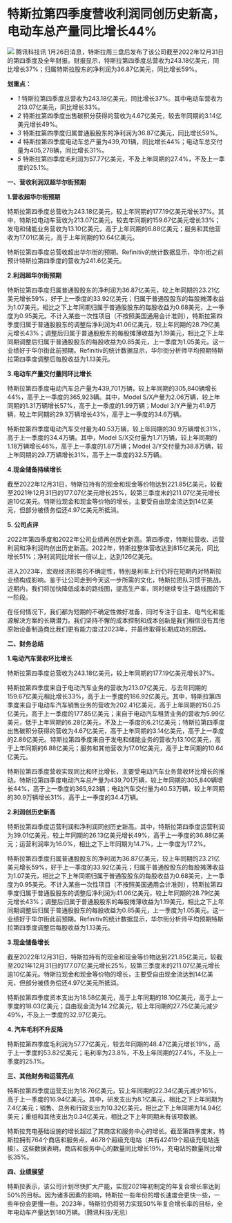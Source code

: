 # 特斯拉第四季度营收利润同创历史新高，电动车总产量同比增长44%

![](https://inews.gtimg.com/news_bt/OxShwzMeajvq-YHWmeLVJJBocOmo5OIQKKPN0BMTBoYR4AA/1000)
腾讯科技讯
1月26日消息，特斯拉周三盘后发布了该公司截至2022年12月31日的第四季度及全年财报。财报显示，特斯拉第四季度总营收为243.18亿美元，同比增长37%；归属特斯拉股东的净利润为36.87亿美元，同比增长59%。

**划重点：**

  * _1_ 特斯拉第四季度总营收为243.18亿美元，同比增长37%。其中电动车营收为213.07亿美元，同比增长33%。
  * _2_ 特斯拉第四季度出售碳积分获得的营收为4.67亿美元，较去年同期的3.14亿美元增长49%。
  * _3_ 特斯拉第四季度归属普通股股东的净利润为36.87亿美元，同比增长59%。
  * _4_ 特斯拉第四季度电动车总产量为439,701辆，同比增长44%；电动车总交付量为405,278辆，同比增长31%。
  * _5_ 特斯拉第四季度毛利润为57.77亿美元，不及上年同期的27.4%，不及上一季度的25.1%。

**一、营收利润双超华尔街预期**

**1.营收超华尔街预期**

特斯拉第四季度总营收为243.18亿美元，较上年同期的177.19亿美元增长37%。其中，特斯拉电动车营收为213.07亿美元，较去年同期的159.67亿美元增长33%；发电和储能业务营收为13.10亿美元，高于上年同期的6.88亿美元；服务和其他营收为17.01亿美元，高于上年同期的10.64亿美元。

特斯拉第四季度总营收超出华尔街的预期。Refinitiv的统计数据显示，华尔街之前预计特斯拉第四季度的营收为241.6亿美元。

**2.利润超华尔街预期**

特斯拉第四季度归属普通股股东的净利润为36.87亿美元，较上年同期的23.21亿美元增长59%，好于上一季度的33.92亿美元；归属于普通股股东的每股摊薄收益为1.07美元，相比之下上年同期归属于普通股股东的每股收益为0.68美元，上一季度为0.95美元。不计入某些一次性项目（不按照美国通用会计准则），特斯拉第四季度归属于普通股股东的调整后净利润为41.06亿美元，较上年同期的28.79亿美元增长43%；调整后归属于普通股股东的每股摊薄收益为1.19美元，相比之下上年同期调整后归属于普通股股东的每股收益为0.85美元，上一季度为1.05美元。这一业绩好于华尔街此前预期。Refinitiv的统计数据显示，华尔街分析师平均预期特斯拉第四季度调整后每股收益为1.13美元。

**3.电动车产量交付量同环比增长**

特斯拉第四季度电动汽车总产量为439,701万辆，较上年同期的305,840辆增长44%，高于上一季度的365,923辆。其中，Model
S/X产量为2.06万辆，较上年同期的1.31万辆增长57%，高于上一季度的1.99万辆；Model
3/Y产量为41.9万辆，较上年同期的29.3万辆增长43%，高于上一季度的34.6万辆。

特斯拉第四季度电动汽车交付量为40.53万辆，较上年同期的30.9万辆增长31%，高于上一季度的34.4万辆。其中，Model
S/X交付量为1.71万辆，较上年同期的1.18万辆增长46%，高于上一季度的1.87万辆；Model
3/Y交付量为38.8万辆，较上年同期的29.7万辆增长31%，高于上一季度的32.5万辆。

**4.现金储备持续增长**

截至2022年12月31日，特斯拉持有的现金和现金等价物达到221.85亿美元，较截至2021年12月31日的177.07亿美元增长25%，较第三季度末的211.07亿美元增长逾10亿美元。特斯拉现金和现金等价物的增长，主要受自由现金流达到14亿美元，但部分被债务偿还4.97亿美元所抵消。

**5\. 公司点评**

2022年第四季度和2022年公司业绩再创历史新高。第四季度，特斯拉营收、运营利润和净利润均创出历史新高。2022年，特斯拉整体营收达到815亿美元，同比增长51%；净利润同比增长一倍以上，达到126亿美元。

进入2023年，宏观经济形势的不确定性，特别是利率上行仍将在短期内对特斯拉业绩构成影响。鉴于让公司走到今天这一步所需的文化，特斯拉团队习惯于挑战。近期内，我们将加快降低成本的路线图，提高生产率，同时继续专注于路线图的下一阶段。

在任何情况下，我们都为短期的不确定性做好准备，同时专注于自主、电气化和能源解决方案的长期潜力。我们坚持不懈的成本控制和成本创新是我们相信没有其他原始设备制造商比我们更有能力度过2023年，并最终取得长期成功的原因。

**二、财务总结**

**1.电动汽车营收环比增长**

特斯拉第四季度总营收为243.18亿美元，较上年同期的177.19亿美元增长37%。

特斯拉第四季度来自于电动汽车业务的营收为213.07亿美元，与去年同期的159.67亿美元相比增长33%，高于上一季度的186.92亿美元。其中，特斯拉第四季度来自于电动车汽车销售业务的营收为202.41亿美元，高于上年同期的150.25亿美元，高于上一季度的177.85亿美元；来自于电动汽车租赁业务的营收为5.99亿美元，低于上年同期的6.28亿美元，不及上一季度的6.21亿美元；特斯拉第四季度出售碳积分获得的营收为4.67亿美元，高于上年同期的3.14亿美元，高于上一季度的2.86亿美元。特斯拉第四季度来自于发电和储能业务的营收为13.10亿美元，高于上年同期的6.88亿美元；服务和其他营收为17.01亿美元，高于上年同期的10.64亿美元。

特斯拉第四季度营收实现同比和环比增长，主要受电动汽车业务营收环比增长的推动。特斯拉第四季度电动汽车总产量为439,701万辆，较上年同期的305,840辆增长44%，高于上一季度的365,923辆；电动汽车交付量为40.53万辆，较上年同期的30.9万辆增长31%，高于上一季度的34.4万辆。

**2.利润创历史新高**

特斯拉第四季度运营利润和净利润同创历史新高。其中，特斯拉第四季度运营利润为39.01亿美元，较上年同期的26.13亿美元增长49%，高于上一季度的36.88亿美元；运营利润率为16.0%，相比之下上年同期为14.7%，上一季度为17.2%。

特斯拉第四季度归属普通股股东的净利润为36.87亿美元，较上年同期的23.21亿美元增长59%，好于上一季度的33.92亿美元；归属于普通股股东的每股摊薄收益为1.07美元，相比之下上年同期归属于普通股股东的每股收益为0.68美元，上一季度为0.95美元。不计入某些一次性项目（不按照美国通用会计准则），特斯拉第四季度归属于普通股股东的调整后净利润为41.06亿美元，较上年同期的28.79亿美元增长43%；调整后归属于普通股股东的每股摊薄收益为1.19美元，相比之下上年同期调整后归属于普通股股东的每股收益为0.85美元，上一季度为1.05美元。这一业绩好于华尔街此前预期。Refinitiv的统计数据显示，华尔街分析师平均预期特斯拉第四季度调整后每股收益为1.13美元。

**3.现金储备增长**

截至2022年12月31日，特斯拉持有的现金和现金等价物达到221.85亿美元，较截至2021年12月31日的177.07亿美元增长25%，较第三季度末的211.07亿美元增长逾10亿美元。特斯拉现金和现金等价物的增长，主要受自由现金流达到14亿美元，但部分被债务偿还4.97亿美元所抵消。

特斯拉第四季度资本支出为18.58亿美元，高于上年同期的18.10亿美元，高于上一季度的18.03亿美元；自由现金流为14.2亿美元，较上年同期的27.75亿美元减少49%，不及上一季度的32.97亿美元。

**4\. 汽车毛利不升反降**

特斯拉第四季度毛利润为57.77亿美元，较去年同期的48.47亿美元增长19%，高于上一季度的53.82亿美元；毛利率为23.8%，不及上年同期的27.4%，不及上一季度的25.1%。

**三、其他财务和运营亮点**

特斯拉第四季度运营支出为18.76亿美元，较上年同期的22.34亿美元减少16%，高于上一季度的16.94亿美元。其中，研发支出为8.1亿美元，相比之下上年同期为7.4亿美元；销售、总务和行政支出为10.32亿美元，相比之下上年同期为14.94亿美元；重组和其他支出为0.34亿美元，相比之下上年同期未有该项数据。

特斯拉充电基础设施的增长超过了其商店和服务中心的增长。截至第四季度末，特斯拉拥有764个商店和服务点，4678个超级充电站（共有42419个超级充电站连接）。这些数据表明，商店和服务中心的数量同比增长19%，充电站的数量同比增长35%。

**四、业绩展望**

特斯拉表示，该公司计划尽快扩大产能，实现2021年初制定的年复合增长率达到50%的目标。因为诸多因素的影响，特斯拉一些年份的增长速度会更快一些，一些年份会更慢一些。2023年，特斯拉仍将努力实现50%年复合增长率的目标，全年电动车产量达到180万辆。（腾讯科技/无忌）

